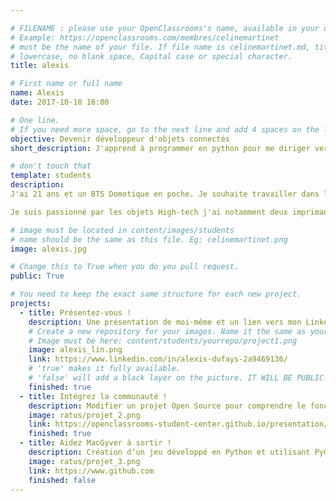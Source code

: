 ```yaml
---

# FILENAME : please use your OpenClassrooms's name, available in your url.
# Example: https://openclassrooms.com/membres/celinemartinet
# must be the name of your file. If file name is celinemartinet.md, title is celinemartinet.
# lowercase, no blank space, Capital case or special character.
title: alexis

# First name or full name
name: Alexis
date: 2017-10-18 16:00

# One line.
# If you need more space, go to the next line and add 4 spaces on the left, as in 'description'.
objective: Devenir développeur d'objets connectés
short_description: J'apprend à programmer en python pour me diriger vers les objets connectés.

# don't touch that
template: students
description:
J'ai 21 ans et un BTS Domotique en poche. Je souhaite travailler dans le domaine des objets connectés au niveau développement.

Je suis passionné par les objets High-tech j'ai notamment deux imprimantes 3 et je pratique le drone et aile volante en FPV.

# image must be located in content/images/students
# name should be the same as this file. Eg: celinemartinet.png
image: alexis.jpg

# Change this to True when you do you pull request.
public: True

# You need to keep the exact same structure for each new project.
projects:
  - title: Présentez-vous !
    description: Une présentation de moi-même et un lien vers mon LinkedIn.
    # Create a new repository for your images. Name it the same as your nickname and profile picture.
    # Image must be here: content/students/yourrepo/project1.png
    image: alexis_lin.png
    link: https://www.linkedin.com/in/alexis-dufays-2a9469136/
    # 'true' makes it fully available.
    # 'false' will add a black layer on the picture. IT WILL BE PUBLIC!
    finished: true
  - title: Intégrez la communauté !
    description: Modifier un projet Open Source pour comprendre le fonctionnement de Git, de Github et des pull requests. 
    image: ratus/projet_2.png
    link: https://openclassrooms-student-center.github.io/presentation/students/ratus.html
    finished: true
  - title: Aidez MacGyver à sortir !
    description: Création d’un jeu développé en Python et utilisant PyGame.
    image: ratus/projet_3.png
    link: https://www.github.com
    finished: false
---
```

